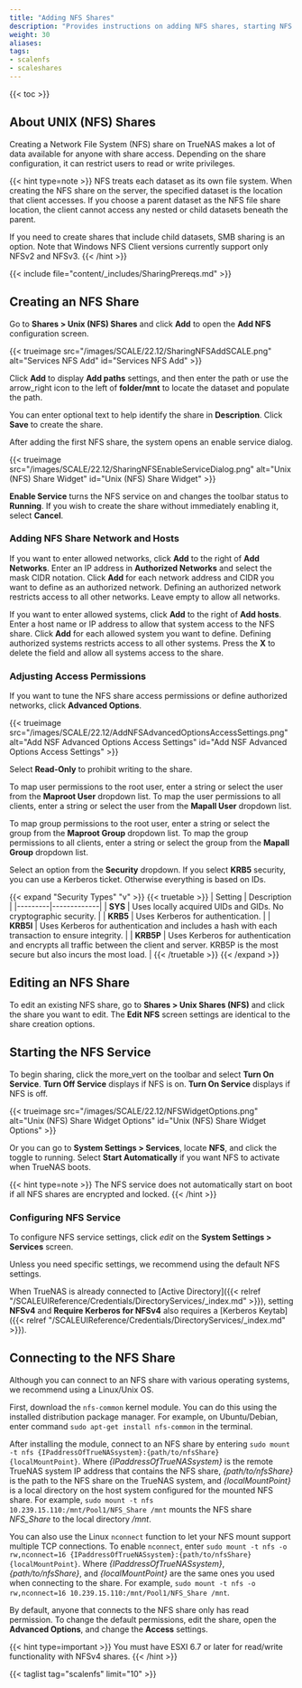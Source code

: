 ```yaml
---
title: "Adding NFS Shares"
description: "Provides instructions on adding NFS shares, starting NFS service, and accessing the share."
weight: 30
aliases:
tags:
- scalenfs
- scaleshares
---
```


{{< toc >}}

## About UNIX (NFS) Shares

Creating a Network File System (NFS) share on TrueNAS makes a lot of data available for anyone with share access.
Depending on the share configuration, it can restrict users to read or write privileges.

{{< hint type=note >}}
NFS treats each dataset as its own file system. When creating the NFS share on the server, the specified dataset is the location that client accesses. If you choose a parent dataset as the NFS file share location, the client cannot access any nested or child datasets beneath the parent.

If you need to create shares that include child datasets, SMB sharing is an option. Note that Windows NFS Client versions currently support only NFSv2 and NFSv3.
{{< /hint >}}

{{< include file="content/_includes/SharingPrereqs.md" >}}

## Creating an NFS Share

Go to **Shares > Unix (NFS) Shares** and click **Add** to open the **Add NFS** configuration screen.

{{< trueimage src="/images/SCALE/22.12/SharingNFSAddSCALE.png" alt="Services NFS Add" id="Services NFS Add" >}}

Click **Add** to display **Add paths** settings, and then enter the path or use the <span class="material-icons">arrow_right</span> icon to the left of **<span class="material-icons">folder</span>/mnt** to locate the dataset and populate the path.

You can enter optional text to help identify the share in **Description**.
Click **Save** to create the share.

After adding the first NFS share, the system opens an enable service dialog. 

{{< trueimage src="/images/SCALE/22.12/SharingNFSEnableServiceDialog.png" alt="Unix (NFS) Share Widget" id="Unix (NFS) Share Widget" >}}

**Enable Service** turns the NFS service on and changes the toolbar status to **Running**. 
If you wish to create the share without immediately enabling it, select **Cancel**.

### Adding NFS Share Network and Hosts

If you want to enter allowed networks, click **Add** to the right of **Add Networks**. 
Enter an IP address in **Authorized Networks** and select the mask CIDR notation. 
Click **Add** for each network address and CIDR you want to define as an authorized network. 
Defining an authorized network restricts access to all other networks. Leave empty to allow all networks. 

If you want to enter allowed systems, click **Add** to the right of **Add hosts**. 
Enter a host name or IP address to allow that system access to the NFS share. 
Click **Add** for each allowed system you want to define. 
Defining authorized systems restricts access to all other systems. 
Press the **X** to delete the field and allow all systems access to the share.

### Adjusting Access Permissions

If you want to tune the NFS share access permissions or define authorized networks, click **Advanced Options**.

{{< trueimage src="/images/SCALE/22.12/AddNFSAdvancedOptionsAccessSettings.png" alt="Add NSF Advanced Options Access Settings" id="Add NSF Advanced Options Access Settings" >}}

Select **Read-Only** to prohibit writing to the share. 

To map user permissions to the root user, enter a string or select the user from the **Maproot User** dropdown list. 
To map the user permissions to all clients, enter a string or select the user from the **Mapall User** dropdown list.

To map group permissions to the root user, enter a string or select the group from the **Maproot Group** dropdown list. 
To map the group permissions to all clients, enter a string or select the group from the **Mapall Group** dropdown list.

Select an option from the **Security** dropdown. If you select **KRB5** security, you can use a Kerberos ticket. Otherwise everything is based on IDs.

{{< expand "Security Types" "v" >}}
{{< truetable >}}
| Setting | Description |
|---------|-------------|
| **SYS** | Uses locally acquired UIDs and GIDs. No cryptographic security. |
| **KRB5** | Uses Kerberos for authentication. |
| **KRB5I** | Uses Kerberos for authentication and includes a hash with each transaction to ensure integrity. |
| **KRB5P** | Uses Kerberos for authentication and encrypts all traffic between the client and server. KRB5P is the most secure but also incurs the most load. |
{{< /truetable >}}
{{< /expand >}}

## Editing an NFS Share

To edit an existing NFS share, go to **Shares > Unix Shares (NFS)** and click the share you want to edit. 
The **Edit NFS** screen settings are identical to the share creation options.

## Starting the NFS Service

To begin sharing, click the <span class="material-icons">more_vert</span> on the toolbar and select **Turn On Service**. **Turn Off Service** displays if NFS is on. **Turn On Service** displays if NFS is off. 

{{< trueimage src="/images/SCALE/22.12/NFSWidgetOptions.png" alt="Unix (NFS) Share Widget Options" id="Unix (NFS) Share Widget Options" >}}

Or you can go to **System Settings > Services**, locate **NFS**, and click the toggle to running.
Select **Start Automatically** if you want NFS to activate when TrueNAS boots.

{{< hint type=note >}}
The NFS service does not automatically start on boot if all NFS shares are encrypted and locked.
{{< /hint >}} 

### Configuring NFS Service

To configure NFS service settings, click <i class="material-icons" aria-hidden="true" title="Configure">edit</i> on the **System Settings > Services** screen.

Unless you need specific settings, we recommend using the default NFS settings.

When TrueNAS is already connected to [Active Directory]({{< relref "/SCALEUIReference/Credentials/DirectoryServices/_index.md" >}}), setting **NFSv4** and **Require Kerberos for NFSv4** also requires a [Kerberos Keytab]({{< relref "/SCALEUIReference/Credentials/DirectoryServices/_index.md" >}}). 

## Connecting to the NFS Share

Although you can connect to an NFS share with various operating systems, we recommend using a Linux/Unix OS.

First, download the `nfs-common` kernel module.
You can do this using the installed distribution package manager.
For example, on Ubuntu/Debian, enter command `sudo apt-get install nfs-common` in the terminal.

After installing the module, connect to an NFS share by entering `sudo mount -t nfs {IPaddressOfTrueNASsystem}:{path/to/nfsShare} {localMountPoint}`.
Where *{IPaddressOfTrueNASsystem}* is the remote TrueNAS system IP address that contains the NFS share, *{path/to/nfsShare}* is the path to the NFS share on the TrueNAS system, and *{localMountPoint}* is a local directory on the host system configured for the mounted NFS share.
For example, `sudo mount -t nfs 10.239.15.110:/mnt/Pool1/NFS_Share /mnt` mounts the NFS share *NFS_Share* to the local directory */mnt*.

You can also use the Linux `nconnect` function to let your NFS mount support multiple TCP connections. 
To enable `nconnect`, enter `sudo mount -t nfs -o rw,nconnect=16 {IPaddressOfTrueNASsystem}:{path/to/nfsShare} {localMountPoint}`. 
Where *{IPaddressOfTrueNASsystem}*, *{path/to/nfsShare}*, and *{localMountPoint}* are the same ones you used when connecting to the share.
For example, `sudo mount -t nfs -o rw,nconnect=16 10.239.15.110:/mnt/Pool1/NFS_Share /mnt`.

By default, anyone that connects to the NFS share only has read permission.
To change the default permissions, edit the share, open the **Advanced Options**, and change the **Access** settings.

{{< hint type=important >}}
You must have ESXI 6.7 or later for read/write functionality with NFSv4 shares.
{{< /hint >}}

{{< taglist tag="scalenfs" limit="10" >}}
